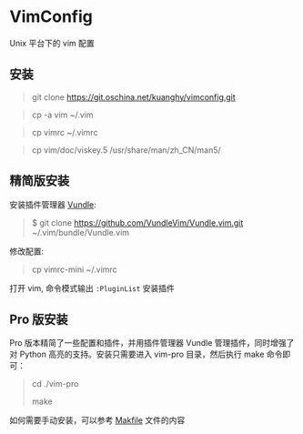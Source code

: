 VimConfig
=========

Unix 平台下的 vim 配置

## 安装

> git clone https://git.oschina.net/kuanghy/vimconfig.git

> cp -a vim ~/.vim

> cp vimrc ~/.vimrc

> cp vim/doc/viskey.5 /usr/share/man/zh_CN/man5/


## 精简版安装

安装插件管理器 [Vundle](https://github.com/VundleVim/Vundle.vim):

> $ git clone https://github.com/VundleVim/Vundle.vim.git ~/.vim/bundle/Vundle.vim

修改配置:

> cp vimrc-mini ~/.vimrc

打开 vim, 命令模式输出 `:PluginList` 安装插件

## Pro 版安装

Pro 版本精简了一些配置和插件，并用插件管理器 Vundle 管理插件，同时增强了对 Python 高亮的支持。安装只需要进入 vim-pro 目录，然后执行 make 命令即可：

> cd ./vim-pro
>
> make

如何需要手动安装，可以参考 [Makfile](./vim-pro/Makefile) 文件的内容
